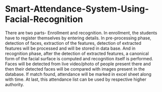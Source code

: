 # Smart-Attendance-System-Using-Facial-Recognition
There are two parts- Enrollment and recognition. In enrollment, the students have to register themselves by entering details. In pre-processing phase, detection of faces, extraction of the features, detection of extracted features will be processed and will be stored in data base. And in recognition phase, after the detection of extracted features, a canonical form of the facial surface is computed and recognition itself is performed. Faces will be detected from live video/photo of people present there and then their detected faces will be compared with images present in the database.  If match found, attendance will be marked in excel sheet along with time. At last, this attendance list can be used by respective higher authority. 
